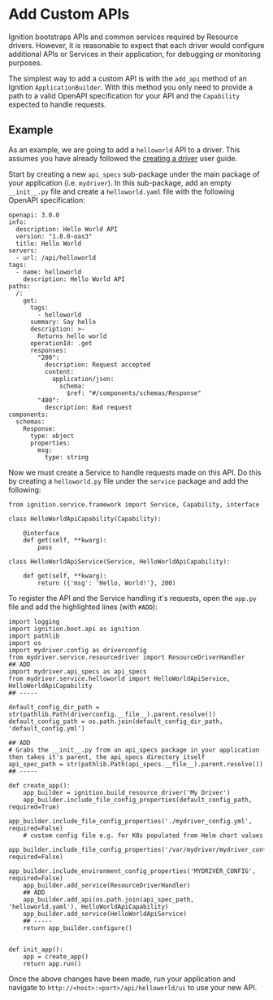 # Add Custom APIs

Ignition bootstraps APIs and common services required by Resource drivers. However, it is reasonable to expect that each driver would configure additional APIs or Services in their application, for debugging or monitoring purposes. 

The simplest way to add a custom API is with the `add_api` method of an Ignition `ApplicationBuilder`. With this method you only need to provide a path to a valid OpenAPI specification for your API and the `Capability` expected to handle requests.

## Example

As an example, we are going to add a `helloworld` API to a driver. This assumes you have already followed the [creating a driver](./creating-a-driver.md) user guide. 

Start by creating a new `api_specs` sub-package under the main package of your application (i.e. `mydriver`). In this sub-package, add an empty `__init__.py` file and create a `helloworld.yaml` file with the following OpenAPI specification:

```
openapi: 3.0.0
info:
  description: Hello World API
  version: "1.0.0-oas3"
  title: Hello World
servers:
  - url: /api/helloworld
tags:
  - name: helloworld
    description: Hello World API
paths:
  /:
    get:
      tags:
        - helloworld
      summary: Say hello
      description: >-
        Returns hello world
      operationId: .get
      responses:
        "200":
          description: Request accepted
          content:
            application/json:
              schema:
                $ref: "#/components/schemas/Response"
        "400":
          description: Bad request
components:
  schemas:
    Response:
      type: object
      properties:
        msg:
          type: string

```

Now we must create a Service to handle requests made on this API. Do this by creating a `helloworld.py` file under the `service` package and add the following:

```
from ignition.service.framework import Service, Capability, interface

class HelloWorldApiCapability(Capability):

    @interface
    def get(self, **kwarg):
        pass

class HelloWorldApiService(Service, HelloWorldApiCapability):

    def get(self, **kwarg):
        return ({'msg': 'Hello, World!'}, 200)
```

To register the API and the Service handling it's requests, open the `app.py` file and add the highlighted lines (with `#ADD`):

```
import logging
import ignition.boot.api as ignition
import pathlib
import os
import mydriver.config as driverconfig
from mydriver.service.resourcedriver import ResourceDriverHandler
## ADD
import mydriver.api_specs as api_specs
from mydriver.service.helloworld import HelloWorldApiService, HelloWorldApiCapability 
## -----

default_config_dir_path = str(pathlib.Path(driverconfig.__file__).parent.resolve())
default_config_path = os.path.join(default_config_dir_path, 'default_config.yml')

## ADD
# Grabs the __init__.py from an api_specs package in your application then takes it's parent, the api_specs directory itself
api_spec_path = str(pathlib.Path(api_specs.__file__).parent.resolve())
## -----

def create_app():
    app_builder = ignition.build_resource_driver('My Driver')
    app_builder.include_file_config_properties(default_config_path, required=True)
    app_builder.include_file_config_properties('./mydriver_config.yml', required=False)
    # custom config file e.g. for K8s populated from Helm chart values
    app_builder.include_file_config_properties('/var/mydriver/mydriver_config.yml', required=False)
    app_builder.include_environment_config_properties('MYDRIVER_CONFIG', required=False)
    app_builder.add_service(ResourceDriverHandler)
    ## ADD
    app_builder.add_api(os.path.join(api_spec_path, 'helloworld.yaml'), HelloWorldApiCapability) 
    app_builder.add_service(HelloWorldApiService)
    ## -----
    return app_builder.configure()


def init_app():
    app = create_app()
    return app.run()
```

Once the above changes have been made, run your application and navigate to `http://<host>:<port>/api/helloworld/ui` to use your new API.